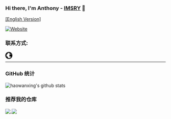 ### Hi there, I'm Anthony - [IMSRY][website] 👋 
[[English Version]](README.en.md)

[![Website](https://img.shields.io/website?label=www.imsry.cn&style=for-the-badge&url=https%3A%2F%2Fwww.imsry.cn)](https://www.imsry.cn)

### 联系方式:

[<img align="left" alt="www.imsry.cn" width="22px" src="https://raw.githubusercontent.com/iconic/open-iconic/master/svg/globe.svg" />][website]

<br />

---

### GitHub 统计

<img align="center" src="https://github-readme-stats.vercel.app/api?username=haowanxing&show_icons=true&include_all_commits=true&theme=default&count_private=true" alt="haowanxing's github stats" /></a>

### 推荐我的仓库
<a href="https://github.com/haowanxing/esptouch-go">
  <img align="center" src="https://github-readme-stats.vercel.app/api/pin/?username=haowanxing&repo=esptouch-go&theme=default" />
</a>
<a href="https://github.com/haowanxing/matchyou">
  <img align="center" src="https://github-readme-stats.vercel.app/api/pin/?username=haowanxing&repo=matchyou&theme=default" />
</a>


[website]: https://www.imsry.cn
